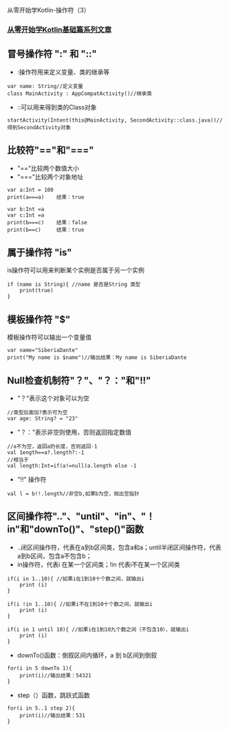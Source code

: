 从零开始学Kotlin-操作符（3）
### [从零开始学Kotlin基础篇系列文章](https://github.com/SiberiaDante/KotlinForAndroid)
## 冒号操作符 ":" 和 "::"
* :操作符用来定义变量、类的继承等
```
var name: String//定义变量
class MainActivity : AppCompatActivity()//继承类
```
* ::可以用来得到类的Class对象
```
startActivity(Intent(this@MainActivity, SecondActivity::class.java))//得到SecondActivity对象
```
## 比较符"=="和"==="
* "=="比较两个数值大小
* "==="比较两个对象地址
```
var a:Int = 100
print(a===a)	结果：true

var b:Int =a
var c:Int =a
print(b===c)	结果：false
print(b==c)		结果：true
```
## 属于操作符 "is"
is操作符可以用来判断某个实例是否属于另一个实例
```
if (name is String){ //name 是否是String 类型
    print(true)
}
```
## 模板操作符 "$"
模板操作符可以输出一个变量值
```
var name="SiberiaDante"
print("My name is $name")//输出结果：My name is SiberiaDante
```
## Null检查机制符"？"、"？："和"!!" 
* "？"表示这个对象可以为空
```
//类型后面加?表示可为空
var age: String? = "23" 
```
* "？："表示非空则使用，否则返回指定数值
```
//a不为空，返回a的长度，否则返回-1
val 1ength==a?.length?:-1
//相当于
val length:Int=if(a!=null)a.length else -1
```
* "!!" 操作符
```
val l = b!!.length//非空b,如果b为空，抛出空指针
```
## 区间操作符".."、"until"、"in"、"！in"和"downTo()"、"step()"函数
* ..闭区间操作符，代表在a到b区间类，包含a和a；until半闭区间操作符，代表a到b区间，包含a不包含b；
* in操作符，代表i 在某一个区间类；!in 代表i不在某一个区间类
```
if(i in 1..10){ //如果i在1到10十个数之间，就输出i
    print (i)
}

if(i !in 1..10){ //如果i不在1到10十个数之间，就输出i
    print (i)
}

if(i in 1 until 10){ //如果i在1到10九个数之间（不包含10），就输出i
    print (i)
}
```
* downTo()函数：倒叙区间内循环，a 到 b区间到倒叙
```
for(i in 5 downTo 1){
    print(i)//输出结果：54321
}
```
* step（）函数，跳跃式函数
```
for(i in 5..1 step 2){
    print(i)//输出结果：531
}
```
